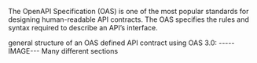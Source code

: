The OpenAPI Specification (OAS) is one of the most popular standards for designing human-readable API contracts. The OAS specifies the rules and syntax required to describe an API’s interface. 

general structure of an OAS defined API contract using OAS 3.0:
-----IMAGE---
Many different sections

